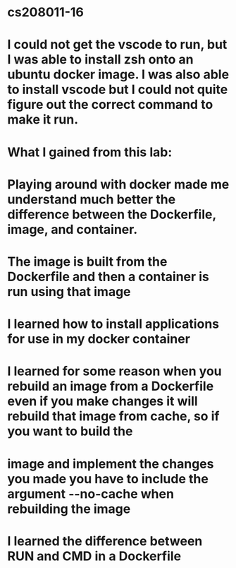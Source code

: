 # cs208011-16

# I could not get the vscode to run, but I was able to install zsh onto an ubuntu docker image. I was also able to install vscode but I could not quite figure out the correct command to make it run. 

# What I gained from this lab:
# Playing around with docker made me understand much better the difference between the Dockerfile, image, and container.
# The image is built from the Dockerfile and then a container is run using that image

# I learned how to install applications for use in my docker container

# I learned for some reason  when you rebuild an image from a Dockerfile even if you make changes it will rebuild that image from cache, so if you want to build the 
# image and implement the changes you made you have to include the argument --no-cache when rebuilding the image

# I learned the difference between RUN and CMD in a Dockerfile
